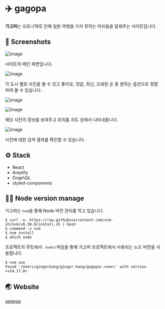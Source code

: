 # ✈️ gagopa

**가고파**는 코로나19로 인해 일본 여행을 가지 못하는 아쉬움을 달래주는 사이트입니다.

## 📸 Screenshots

![image](https://user-images.githubusercontent.com/62840502/108593486-493ee480-73b7-11eb-991e-f32581005132.png)

사이트의 메인 화면입니다.

![image](https://user-images.githubusercontent.com/62840502/108593566-c9654a00-73b7-11eb-8650-9a6b38fab304.png)

각 도시 별로 사진을 볼 수 있고 좋아요, 댓글, 최신, 오래된 순 중 원하는 옵션으로 정렬하여 볼 수 있습니다.

![image](https://user-images.githubusercontent.com/62840502/108593656-6627e780-73b8-11eb-9df5-4f55bf1d3053.png)

![image](https://user-images.githubusercontent.com/62840502/108593650-5b6d5280-73b8-11eb-8dc1-82c9e732bcfc.png)

해당 사진의 정보를 보여주고 위치를 지도 상에서 나타내줍니다.

![image](https://user-images.githubusercontent.com/62840502/108593677-7fc92f00-73b8-11eb-8587-a9d556553d24.png)

사진에 대한 검색 결과를 확인할 수 있습니다.

## ⚙️ Stack

- React
- Amplify
- GraphQL
- styled-components

## 🧑‍🔧 Node version manage

가고파는 `nvm`을 통해 Node 버전 관리를 하고 있습니다.

```shell
$ curl -o- https://raw.githubusercontent.com/nvm-sh/nvm/v0.38.0/install.sh | bash
$ command -v nvm
$ nvm install
$ which node
```

프로젝트의 루트에서 `.nvmrc`파일을 통해 가고파 프로젝트에서 사용되는 노드 버전을 사용합니다.

```shell
$ nvm use
Found '/Users/gingerkang/ginger-kang/gagopa/.nvmrc' with version <v14.17.0>
```

## 🌏 Website

[gagopa](https://gagopa.app)